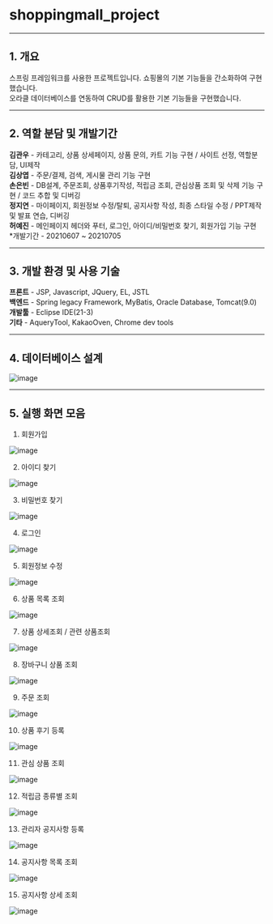 # shoppingmall_project

---------------------------------------------------------------
__1. 개요__
---------------------------------------------------------------
스프링 프레임워크를 사용한 프로젝트입니다. 쇼핑몰의 기본 기능들을 간소화하여 구현했습니다.   
오라클 데이터베이스를 연동하여 CRUD를 활용한 기본 기능들을 구현했습니다.  

---------------------------------------------------------------
__2. 역할 분담 및 개발기간__
---------------------------------------------------------------
__김관우__ - 카테고리, 상품 상세페이지, 상품 문의, 카트 기능 구현 / 사이트 선정, 역할분담, UI제작  
__김상엽__ - 주문/결제, 검색, 게시물 관리 기능 구현  
__손은빈__ - DB설계, 주문조회, 상품후기작성, 적립금 조회, 관심상품 조회 및 삭제 기능 구현 / 코드 추합 및 디버깅  
__정지연__ - 마이페이지, 회원정보 수정/탈퇴, 공지사항 작성, 최종 스타일 수정 / PPT제작 및 발표 연습, 디버깅  
__허예진__ - 메인페이지 헤더와 푸터, 로그인, 아이디/비밀번호 찾기, 회원가입 기능 구현  
*개발기간 - 20210607 ~ 20210705  

---------------------------------------------------------------
__3. 개발 환경 및 사용 기술__
----------------------------------------------------------------
__프론트__ - JSP, Javascript, JQuery, EL, JSTL  
__백엔드__ - Spring legacy Framework, MyBatis, Oracle Database, Tomcat(9.0)  
__개발툴__ - Eclipse IDE(21-3)  
__기타__ - AqueryTool, KakaoOven, Chrome dev tools

---------------------------------------------------------------
__4. 데이터베이스 설계__
----------------------------------------------------------------

![image](https://user-images.githubusercontent.com/58901024/174549434-1e1bc3c4-a969-43eb-8b01-f0a979c85b04.png)



---------------------------------------------------------------
__5. 실행 화면 모음__
----------------------------------------------------------------
1) 회원가입

![image](https://user-images.githubusercontent.com/58901024/174548286-d932acc4-5354-4889-96ec-4fae84c4e74f.png)

2) 아이디 찾기

![image](https://user-images.githubusercontent.com/58901024/174548448-8afe7f51-9ce7-43a4-86d0-a4514378b86a.png)

3) 비밀번호 찾기

![image](https://user-images.githubusercontent.com/58901024/174548545-6a753556-a91a-4ba9-8a3a-13e5d64c96d5.png)

4) 로그인

![image](https://user-images.githubusercontent.com/58901024/174548624-6a06727d-a297-43f9-a672-05d768650e4b.png)

5) 회원정보 수정

![image](https://user-images.githubusercontent.com/58901024/174548692-9c835bf4-31a9-4d56-9a7e-5a3c975e4268.png)

6) 상품 목록 조회

![image](https://user-images.githubusercontent.com/58901024/174548762-7eac1c2e-c664-43b4-aa08-471d31c7586e.png)

7) 상품 상세조회 / 관련 상품조회

![image](https://user-images.githubusercontent.com/58901024/174548856-4111a55e-53e5-427e-be34-6736fe51aecc.png)

8) 장바구니 상품 조회

![image](https://user-images.githubusercontent.com/58901024/174548917-2ae8c2c4-7aef-4af8-92db-0ddae809fa4c.png)

9) 주문 조회

![image](https://user-images.githubusercontent.com/58901024/174548981-9eb45fa3-a1c7-4e7c-a4a0-db812e6b516a.png)

10) 상품 후기 등록

![image](https://user-images.githubusercontent.com/58901024/174549067-2f7bb39b-68ac-415b-a15f-11d01cce5987.png)

11) 관심 상품 조회

![image](https://user-images.githubusercontent.com/58901024/174549148-28fbe084-2490-465b-b952-fb2040815cce.png)

12) 적립금 종류별 조회

![image](https://user-images.githubusercontent.com/58901024/174549217-7aa1a2db-c50e-4b6c-af6c-7ec1a14ac9ce.png)

13) 관리자 공지사항 등록

![image](https://user-images.githubusercontent.com/58901024/174549271-ef06ac3a-b6ee-47ad-b998-675ea65cc122.png)

14) 공지사항 목록 조회

![image](https://user-images.githubusercontent.com/58901024/174549326-9664df56-d406-4bc6-a16d-0e49c0050a35.png)

15) 공지사항 상세 조회

![image](https://user-images.githubusercontent.com/58901024/174549373-ddb0e614-6eaf-4603-a310-f24b4f2d343f.png)
